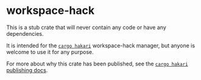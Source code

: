 # workspace-hack

This is a stub crate that will never contain any code or have any dependencies.

It is intended for the [`cargo hakari`](https://crates.io/crates/cargo-hakari) workspace-hack manager, but
anyone is welcome to use it for any purpose.

For more about why this crate has been published, see the
[`cargo hakari` publishing docs](https://docs.rs/cargo-hakari/*/cargo_hakari/publishing).
